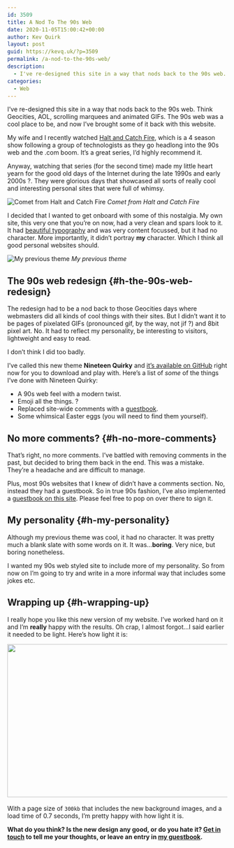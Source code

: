 ```yaml
---
id: 3509
title: A Nod To The 90s Web
date: 2020-11-05T15:00:42+00:00
author: Kev Quirk
layout: post
guid: https://kevq.uk/?p=3509
permalink: /a-nod-to-the-90s-web/
description:
  - I've re-designed this site in a way that nods back to the 90s web. Think Geocities, AOL, scrolling marquees and animated GIFs.
categories:
  - Web
---
```

<p class="has-medium-font-size">
  I&#8217;ve re-designed this site in a way that nods back to the 90s web. Think Geocities, AOL, scrolling marquees and animated GIFs. The 90s web was a cool place to be, and now I&#8217;ve brought some of it back with this website.
</p>

My wife and I recently watched <a href="https://www.imdb.com/title/tt2543312/" target="_blank" rel="noreferrer noopener">Halt and Catch Fire</a>, which is a 4 season show following a group of technologists as they go headlong into the 90s web and the .com boom. It&#8217;s a great series, I&#8217;d highly recommend it.

Anyway, watching that series (for the second time) made my little heart yearn for the good old days of the Internet during the late 1990s and early 2000s ?. They were glorious days that showcased all sorts of really cool and interesting personal sites that were full of whimsy.

<img loading="lazy" width="1000" height="792" src="/assets/images/wp-images/2020/11/hacf-comet.jpg" alt="Comet from Halt and Catch Fire" class="wp-image-3511" srcset="/assets/images/wp-images/2020/11/hacf-comet.jpg 1000w, /assets/images/wp-images/2020/11/hacf-comet-300x238.jpg 300w, /assets/images/wp-images/2020/11/hacf-comet-768x608.jpg 768w" sizes="(max-width: 1000px) 100vw, 1000px" /> *Comet from Halt and Catch Fire*

I decided that I wanted to get onboard with some of this nostalgia. My own site, this very one that you&#8217;re on now, had a very clean and spars look to it. It had <a rel="noreferrer noopener" href="https://kevq.uk/whats-in-a-font-researching-website-typography/" target="_blank">beautiful typography</a> and was very content focussed, but it had no character. More importantly, it didn&#8217;t portray **my** character. Which I think all good personal websites should.

<img loading="lazy" width="984" height="763" src="/assets/images/wp-images/2020/11/my-old-site.png" alt="My previous theme" class="wp-image-3512" srcset="/assets/images/wp-images/2020/11/my-old-site.png 984w, /assets/images/wp-images/2020/11/my-old-site-300x233.png 300w, /assets/images/wp-images/2020/11/my-old-site-768x596.png 768w" sizes="(max-width: 984px) 100vw, 984px" /> *My previous theme*

## The 90s web redesign {#h-the-90s-web-redesign}

The redesign had to be a nod back to those Geocities days where webmasters did all kinds of cool things with their sites. But I didn&#8217;t want it to be pages of pixelated GIFs (pronounced gif, by the way, not jif ?) and 8bit pixel art. No. It had to reflect my personality, be interesting to visitors, lightweight and easy to read.

<p class="has-medium-font-size">
  I don&#8217;t think I did too badly.
</p>

I&#8217;ve called this new theme **Nineteen Quirky** and <a href="https://github.com/kevquirk/nineteen-quirky" target="_blank" rel="noreferrer noopener">it&#8217;s available on GitHub</a> right now for you to download and play with. Here&#8217;s a list of _some_ of the things I&#8217;ve done with Nineteen Quirky:

  * A 90s web feel with a modern twist.
  * Emoji all the things. ?
  * Replaced site-wide comments with a [guestbook](https://kevq.uk/guestbook/).
  * Some whimsical Easter eggs (you will need to find them yourself).

## No more comments? {#h-no-more-comments}

That&#8217;s right, no more comments. I&#8217;ve battled with removing comments in the past, but decided to bring them back in the end. This was a mistake. They&#8217;re a headache and are difficult to manage.

Plus, most 90s websites that I knew of didn&#8217;t have a comments section. No, instead they had a guestbook. So in true 90s fashion, I&#8217;ve also implemented a [guestbook on this site](https://kevq.uk/guestbook/). Please feel free to pop on over there to sign it.

## My personality {#h-my-personality}

Although my previous theme was cool, it had no character. It was pretty much a blank slate with some words on it. It was&#8230;**boring**. Very nice, but boring nonetheless.

I wanted my 90s web styled site to include more of my personality. So from now on I&#8217;m going to try and write in a more informal way that includes some jokes etc.

## Wrapping up {#h-wrapping-up}

I really hope you like this new version of my website. I&#8217;ve worked hard on it and I&#8217;m **really** happy with the results. Oh crap, I almost forgot&#8230;I said earlier it needed to be light. Here&#8217;s how light it is:

<img loading="lazy" width="1000" height="350" src="/assets/images/wp-images/2020/11/90s-web-speed-test.jpg" alt="" class="wp-image-3516" srcset="/assets/images/wp-images/2020/11/90s-web-speed-test.jpg 1000w, /assets/images/wp-images/2020/11/90s-web-speed-test-300x105.jpg 300w, /assets/images/wp-images/2020/11/90s-web-speed-test-768x269.jpg 768w" sizes="(max-width: 1000px) 100vw, 1000px" />  

With a page size of `300kb` that includes the new background images, and a load time of 0.7 seconds, I&#8217;m pretty happy with how light it is.

**What do you think? Is the new design any good, or do you hate it? [Get in touch](https://kevq.uk/contact/) to tell me your thoughts, or leave an entry in [my guestbook](https://kevq.uk/guestbook/).**
